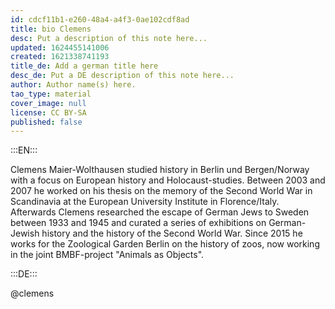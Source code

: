 ```yaml
---
id: cdcf11b1-e260-48a4-a4f3-0ae102cdf8ad
title: bio Clemens
desc: Put a description of this note here...
updated: 1624455141006
created: 1621338741193
title_de: Add a german title here
desc_de: Put a DE description of this note here...
author: Author name(s) here.
tao_type: material
cover_image: null
license: CC BY-SA
published: false
---
```



:::EN:::

Clemens Maier-Wolthausen studied history in Berlin und Bergen/Norway with a focus on European history and Holocaust-studies. Between 2003 and 2007 he worked on his thesis on the memory of the Second World War in Scandinavia at the European University Institute in Florence/Italy. Afterwards Clemens researched the escape of German Jews to Sweden between 1933 and 1945 and curated a series of exhibitions on German-Jewish history and the history of the Second World War. Since 2015 he works for the Zoological Garden Berlin on the history of zoos, now working in the joint BMBF-project "Animals as Objects".

<!-- And this allows us to leave notes to the others that are not visible in the preview. -->

:::DE:::

@clemens